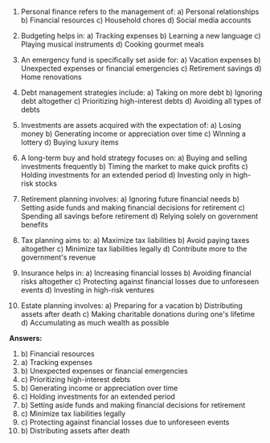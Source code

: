 1. Personal finance refers to the management of:
   a) Personal relationships
   b) Financial resources
   c) Household chores
   d) Social media accounts

2. Budgeting helps in:
   a) Tracking expenses
   b) Learning a new language
   c) Playing musical instruments
   d) Cooking gourmet meals

3. An emergency fund is specifically set aside for:
   a) Vacation expenses
   b) Unexpected expenses or financial emergencies
   c) Retirement savings
   d) Home renovations

4. Debt management strategies include:
   a) Taking on more debt
   b) Ignoring debt altogether
   c) Prioritizing high-interest debts
   d) Avoiding all types of debts

5. Investments are assets acquired with the expectation of:
   a) Losing money
   b) Generating income or appreciation over time
   c) Winning a lottery
   d) Buying luxury items

6. A long-term buy and hold strategy focuses on:
   a) Buying and selling investments frequently
   b) Timing the market to make quick profits
   c) Holding investments for an extended period
   d) Investing only in high-risk stocks

7. Retirement planning involves:
   a) Ignoring future financial needs
   b) Setting aside funds and making financial decisions for retirement
   c) Spending all savings before retirement
   d) Relying solely on government benefits

8. Tax planning aims to:
   a) Maximize tax liabilities
   b) Avoid paying taxes altogether
   c) Minimize tax liabilities legally
   d) Contribute more to the government's revenue

9. Insurance helps in:
   a) Increasing financial losses
   b) Avoiding financial risks altogether
   c) Protecting against financial losses due to unforeseen events
   d) Investing in high-risk ventures

10. Estate planning involves:
    a) Preparing for a vacation
    b) Distributing assets after death
    c) Making charitable donations during one's lifetime
    d) Accumulating as much wealth as possible

**Answers:**

1. b) Financial resources
2. a) Tracking expenses
3. b) Unexpected expenses or financial emergencies
4. c) Prioritizing high-interest debts
5. b) Generating income or appreciation over time
6. c) Holding investments for an extended period
7. b) Setting aside funds and making financial decisions for retirement
8. c) Minimize tax liabilities legally
9. c) Protecting against financial losses due to unforeseen events
10. b) Distributing assets after death
